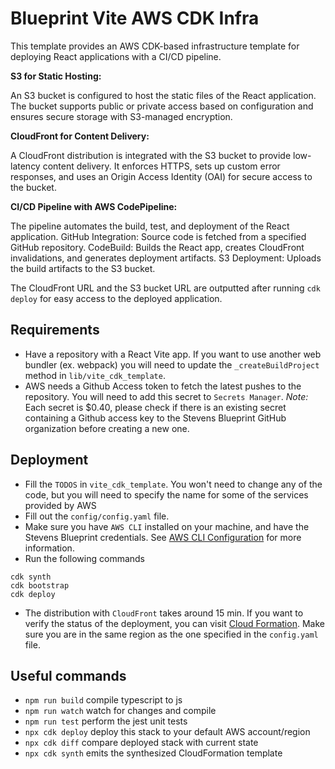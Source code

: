 # Blueprint Vite AWS CDK Infra

This template provides an AWS CDK-based infrastructure template for deploying React applications with a CI/CD pipeline.

**S3 for Static Hosting:**

An S3 bucket is configured to host the static files of the React application.
The bucket supports public or private access based on configuration and ensures secure storage with S3-managed encryption.

**CloudFront for Content Delivery:**

A CloudFront distribution is integrated with the S3 bucket to provide low-latency content delivery.
It enforces HTTPS, sets up custom error responses, and uses an Origin Access Identity (OAI) for secure access to the bucket.

**CI/CD Pipeline with AWS CodePipeline:**

The pipeline automates the build, test, and deployment of the React application.
GitHub Integration: Source code is fetched from a specified GitHub repository.
CodeBuild: Builds the React app, creates CloudFront invalidations, and generates deployment artifacts.
S3 Deployment: Uploads the build artifacts to the S3 bucket.

The CloudFront URL and the S3 bucket URL are outputted after running `cdk deploy` for easy access to the deployed application.



## Requirements
- Have a repository with a React Vite app. If you want to use another web bundler (ex. webpack)
you will need to update the `_createBuildProject` method in `lib/vite_cdk_template`.
- AWS needs a Github Access token to fetch the latest pushes to the repository. You will need to add this secret to
`Secrets Manager`. *Note:* Each secret is $0.40, please check if there is an existing secret containing a Github access key
to the Stevens Blueprint GitHub organization before creating a new one.

## Deployment
- Fill the `TODOS` in `vite_cdk_template`. You won't need to change any of the code, but you will need to specify the name for some 
of the services provided by AWS
- Fill out the `config/config.yaml` file.
- Make sure you have `AWS CLI` installed on your machine, and have the Stevens Blueprint credentials. See [AWS CLI Configuration](https://docs.aws.amazon.com/cli/latest/reference/configure/) for more information.
- Run the following commands
```
cdk synth
cdk bootstrap
cdk deploy
```
- The distribution with `CloudFront` takes around 15 min. If you want to verify the status of the deployment, you can visit [Cloud Formation](https://us-east-1.console.aws.amazon.com/cloudformation/). Make sure you are in the same region as the one specified in the `config.yaml` file. 

## Useful commands

* `npm run build`   compile typescript to js
* `npm run watch`   watch for changes and compile
* `npm run test`    perform the jest unit tests
* `npx cdk deploy`  deploy this stack to your default AWS account/region
* `npx cdk diff`    compare deployed stack with current state
* `npx cdk synth`   emits the synthesized CloudFormation template
